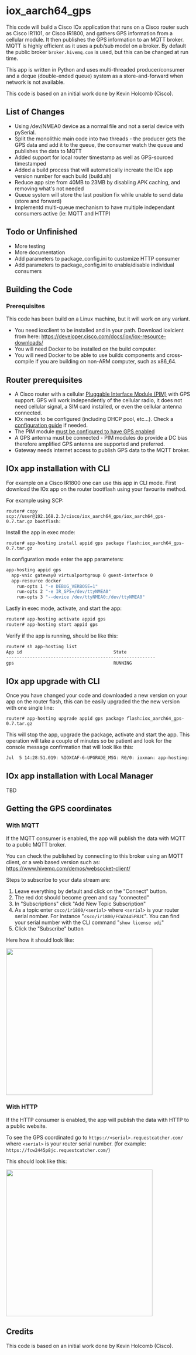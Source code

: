 # iox_aarch64_gps

This code will build a Cisco IOx application that runs on a Cisco router such as Cisco IR1101, or Cisco IR1800, and gathers GPS information from a cellular module. It then publishes the GPS information to an MQTT broker. MQTT is highly efficient as it uses a pub/sub model on a broker. By default the public broker `broker.hivemq.com` is used, but this can be changed at run time.

This app is written in Python and uses multi-threaded producer/consumer and a deque (double-ended queue) system as a store-and-forward when network is not available.

This code is based on an initial work done by Kevin Holcomb (Cisco).

## List of Changes
* Using /dev/NMEA0 device as a normal file and not a serial device with pySerial.
* Split the monolithic main code into two threads - the producer gets the GPS data and add it to the queue, the consumer watch the queue and publishes the data to MQTT 
* Added support for local router timestamp as well as GPS-sourced timestamped
* Added a build process that will automatically increate the IOx app version number for each build (build.sh)
* Reduce app size from 40MB to 23MB by disabling APK caching, and removing what's not needed
* Queue system will store the last position fix while unable to send data (store and forward)
* Implementd multi-queue mechanism to have multiple independant consumers active (ie: MQTT and HTTP)

## Todo or Unfinished
* More testing
* More documentation
* Add parameters to package_config.ini to customize HTTP consumer
* Add parameters to package_config.ini to enable/disable individual consumers

## Building the Code

### Prerequisites

This code has been build on a Linux machine, but it will work on any variant. 

* You need ioxclient to be installed and in your path. Download ioxlcient from here: https://developer.cisco.com/docs/iox/iox-resource-downloads/
* You will need Docker to be installed on the build computer.
* You will need Docker to be able to use buildx components and cross-compile if you are building on non-ARM computer, such as x86_64.

## Router prerequisites

* A Cisco router with a cellular [Pluggable Interface Module (PIM)](https://www.cisco.com/c/en/us/products/collateral/networking/industrial-routers-gateways/pim-industrial-iot-routing-portfolio-so.html) with GPS support. GPS will work independently of the cellular radio, it does not need cellular signal, a SIM card installed, or even the cellular antenna connected.
* IOx needs to be configured (including DHCP pool, etc...). Check a [configuration guide](https://www.cisco.com/c/en/us/td/docs/routers/access/IR1800/software/b-cisco-ir1800-scg.html) if needed.
* The PIM module [must be configured to have GPS enabled](https://www.cisco.com/c/en/us/td/docs/routers/iot-antennas/cellular-pluggable-modules/b-cellular-pluggable-interface-module-configuration-guide/m-configuring-gps.html)
* A GPS antenna must be connected - PIM modules do provide a DC bias therefore amplified GPS antenna are supported and preferred.
* Gateway needs internet access to publish GPS data to the MQTT broker.

## IOx app installation with CLI

For example on a Cisco IR1800 one can use this app in CLI mode. First download the IOx app on the router bootflash using your favourite method.

For example using SCP:

`router# copy scp://user@192.168.2.3/cisco/iox_aarch64_gps/iox_aarch64_gps-0.7.tar.gz bootflash:`

Install the app in exec mode:

`router# app-hosting install appid gps package flash:iox_aarch64_gps-0.7.tar.gz`

In configuration mode enter the app parameters:

```sh
app-hosting appid gps
  app-vnic gateway0 virtualportgroup 0 guest-interface 0
  app-resource docker
    run-opts 1 "-e DEBUG_VERBOSE=1"
    run-opts 2 "-e IR_GPS=/dev/ttyNMEA0"
    run-opts 3 "--device /dev/ttyNMEA0:/dev/ttyNMEA0"
```

Lastly in exec mode, activate, and start the app:

```sh
router# app-hosting activate appid gps
router# app-hosting start appid gps
```

Verify if the app is running, should be like this:

```sh
router# sh app-hosting list
App id                                   State
---------------------------------------------------------
gps                                      RUNNING
```

## IOx app upgrade with CLI

Once you have changed your code and downloaded a new version on your app on the router flash, this can be easily upgraded the the new version with one single line:

`router# app-hosting upgrade appid gps package flash:iox_aarch64_gps-0.7.tar.gz`

This will stop the app, upgrade the package, activate and start the app. This operation will take a couple of minutes so be patient and look for the console message confirmation that will look like this:

```sh
Jul  5 14:28:51.019: %IOXCAF-6-UPGRADE_MSG: R0/0: ioxman: app-hosting: gps: Upgraded Successfully
```

## IOx app installation with Local Manager

TBD

## Getting the GPS coordinates

### With MQTT

If the MQTT consumer is enabled, the app will publish the data with MQTT to a public MQTT broker.

You can check the published by connecting to this broker using an MQTT client, or a web based version such as: https://www.hivemq.com/demos/websocket-client/

Steps to subscribe to your data stream are:

1. Leave everything by default and click on the "Connect" button. 
1. The red dot should become green and say "connected"
1. In "Subscriptions" click "Add New Topic Subscription"
1. As a topic enter `csco/ir1800/<serial>` where `<serial>` is your router serial nomber. For instance "`csco/ir1800/FCW2445P8JC`". You can find your serial number with the CLI command "`show license udi`"
1. Click the "Subscribe" button 

Here how it should look like:

<img src="images/hivemq-client-animated-screenshot.gif" width=400>

### With HTTP

If the HTTP consumer is enabled, the app will publish the data with HTTP to a public website.

To see the GPS coordinated go to `https://<serial>.requestcatcher.com/` where `<serial>` is your router serial number.  (for example: `https://fcw2445p8jc.requestcatcher.com/`)

This should look like this:

<img src="images/requestcatcher-screeshot.png" width=400>

## Credits 

This code is based on an initial work done by Kevin Holcomb (Cisco).
